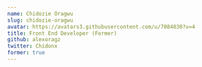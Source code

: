 ```yaml
---
name: Chidozie Oragwu
slug: chidozie-oragwu
avatar: https://avatars3.githubusercontent.com/u/7084030?v=4
title: Front End Developer (Former)
github: alexoragz
twitter: Chidonx
former: true
---
```

